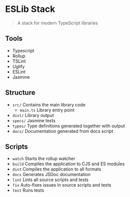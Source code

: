 # ESLib Stack

> A stack for modern TypeScript libraries

## Tools

-   Typescript
-   Rollup
-   TSLint
-   Uglify
-   ESLint
-   Jasmine

## Structure

-   `src/` Contains the main library code
    -   `main.ts` Library entry point
-   `dist/` Library output
-   `specs/` Jasmine tests
-   `types/` Type definitions generated together with output
-   `docs/` Documentation generated from docs script

## Scripts

-   `watch` Starts the rollup watcher
-   `build` Compiles the application to CJS and ES modules
-   `dist` Compiles the application to all formats
-   `docs` Generates JSDoc documentation
-   `lint` Lints all source scripts and tests
-   `fix` Auto-fixes issues in source scripts and tests
-   `test` Runs tests
